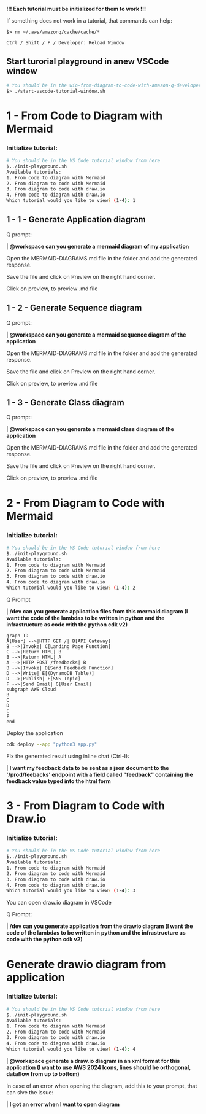 **!!! Each tutorial must be initialized for them to work !!!**

If something does not work in a tutorial, that commands can help:

 ```$> rm ~/.aws/amazonq/cache/cache/*```
 
 ```Ctrl / Shift / P / Developer: Reload Window```

## Start turorial playground in anew VSCode window

```bash
# You should be in the wio-from-diagram-to-code-with-amazon-q-developer/ folder from here
$> ./start-vscode-tutorial-window.sh
```

# 1 - From Code to Diagram with Mermaid

### Initialize tutorial:

```bash
# You should be in the VS Code tutorial window from here
$../init-playground.sh
Available tutorials:
1. From code to diagram with Mermaid
2. From diagram to code with Mermaid
3. From diagram to code with draw.io
4. From code to diagram with draw.io
Which tutorial would you like to view? (1-4): 1
```

## 1 - 1 - Generate Application diagram

Q prompt:

| **@workspace can you generate a mermaid diagram of my application**

Open the MERMAID-DIAGRAMS.md file in the folder and add the generated response.

Save the file and click on Preview on the right hand corner.

Click on preview, to preview .md file

## 1 - 2 - Generate Sequence diagram

Q prompt:

| **@workspace can you generate a mermaid sequence diagram of the application**

Open the MERMAID-DIAGRAMS.md file in the folder and add the generated response.

Save the file and click on Preview on the right hand corner.

Click on preview, to preview .md file

## 1 - 3 - Generate Class diagram

Q prompt:

| **@workspace can you generate a mermaid class diagram of the application**

Open the MERMAID-DIAGRAMS.md file in the folder and add the generated response.

Save the file and click on Preview on the right hand corner.

Click on preview, to preview .md file

# 2 - From Diagram to Code with Mermaid

### Initialize tutorial:

```bash
# You should be in the VS Code tutorial window from here
$../init-playground.sh
Available tutorials:
1. From code to diagram with Mermaid
2. From diagram to code with Mermaid
3. From diagram to code with draw.io
4. From code to diagram with draw.io
Which tutorial would you like to view? (1-4): 2
```

Q Prompt

| **/dev can you generate application files from this mermaid diagram (I want the code of the lambdas to be written in python and the infrastructure as code with the python cdk v2)**

```
graph TD
A[User] -->|HTTP GET /| B[API Gateway]
B -->|Invoke| C[Landing Page Function]
C -->|Return HTML| B
B -->|Return HTML| A
A -->|HTTP POST /feedbacks| B
B -->|Invoke| D[Send Feedback Function]
D -->|Write| E[(DynamoDB Table)]
D -->|Publish| F[SNS Topic]
F -->|Send Email| G[User Email]
subgraph AWS Cloud
B
C
D
E
F
end
```

Deploy the application
```bash
cdk deploy --app "python3 app.py"
```

Fix the generated result using inline chat (Ctrl-I):


| **I want my feedback data to be sent as a json document to the '/prod/feebacks' endpoint with a field called "feedback" containing the feedback value typed into the html form**

# 3 - From Diagram to Code with Draw.io

### Initialize tutorial:

```bash
# You should be in the VS Code tutorial window from here
$../init-playground.sh
Available tutorials:
1. From code to diagram with Mermaid
2. From diagram to code with Mermaid
3. From diagram to code with draw.io
4. From code to diagram with draw.io
Which tutorial would you like to view? (1-4): 3
```

You can open draw.io diagram in VSCode

Q Prompt:

| **/dev can you generate application from the drawio diagram (I want the code of the lambdas to be written in python and the infrastructure as code with the python cdk v2)**


# Generate drawio diagram from application

### Initialize tutorial:

```bash
# You should be in the VS Code tutorial window from here
$../init-playground.sh
Available tutorials:
1. From code to diagram with Mermaid
2. From diagram to code with Mermaid
3. From diagram to code with draw.io
4. From code to diagram with draw.io
Which tutorial would you like to view? (1-4): 4
```

| **@workspace generate a draw.io diagram in an xml format for this application (I want to use AWS 2024 Icons, lines should be orthogonal, dataflow from up to bottom)**

In case of an error when opening the diagram, add this to your prompt, that can slve the issue:

| **I got an error when I want to open diagram**


